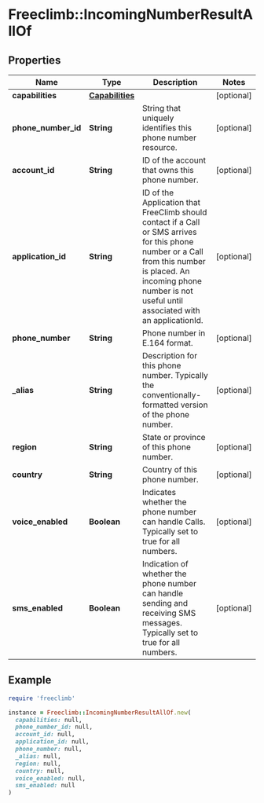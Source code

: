 # Freeclimb::IncomingNumberResultAllOf

## Properties

| Name | Type | Description | Notes |
| ---- | ---- | ----------- | ----- |
| **capabilities** | [**Capabilities**](Capabilities.md) |  | [optional] |
| **phone_number_id** | **String** | String that uniquely identifies this phone number resource. | [optional] |
| **account_id** | **String** | ID of the account that owns this phone number. | [optional] |
| **application_id** | **String** | ID of the Application that FreeClimb should contact if a Call or SMS arrives for this phone number or a Call from this number is placed. An incoming phone number is not useful until associated with an applicationId. | [optional] |
| **phone_number** | **String** | Phone number in E.164 format. | [optional] |
| **_alias** | **String** | Description for this phone number. Typically the conventionally-formatted version of the phone number. | [optional] |
| **region** | **String** | State or province of this phone number. | [optional] |
| **country** | **String** | Country of this phone number. | [optional] |
| **voice_enabled** | **Boolean** | Indicates whether the phone number can handle Calls. Typically set to true for all numbers. | [optional] |
| **sms_enabled** | **Boolean** | Indication of whether the phone number can handle sending and receiving SMS messages. Typically set to true for all numbers. | [optional] |

## Example

```ruby
require 'freeclimb'

instance = Freeclimb::IncomingNumberResultAllOf.new(
  capabilities: null,
  phone_number_id: null,
  account_id: null,
  application_id: null,
  phone_number: null,
  _alias: null,
  region: null,
  country: null,
  voice_enabled: null,
  sms_enabled: null
)
```

